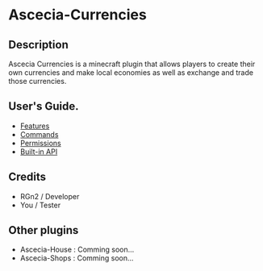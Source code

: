 # Ascecia-Currencies
## Description

Ascecia Currencies is a minecraft plugin that allows players to create their own currencies and make local economies as well as exchange and trade those currencies.

## User's Guide.

- [Features](https://github.com/RGG200/Ascecia-Currencies/wiki/Features)
- [Commands](https://github.com/RGG200/Ascecia-Currencies/wiki/Commands)
- [Permissions](https://github.com/RGG200/Ascecia-Currencies/wiki/Permissions)
- [Built-in API](https://github.com/RGG200/Ascecia-Currencies/wiki/API)

## Credits

- RGn2 / Developer
- You / Tester

## Other plugins

- Ascecia-House : Comming soon...
- Ascecia-Shops : Comming soon...
